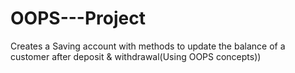 # OOPS---Project
Creates a Saving account with methods to update the balance of a customer after deposit &amp; withdrawal(Using OOPS concepts))
